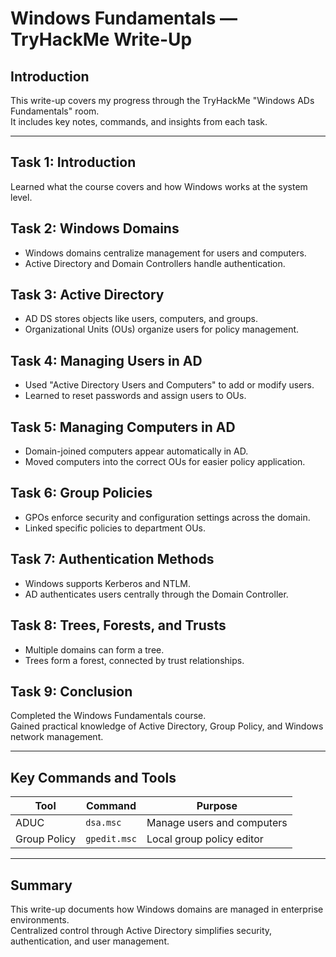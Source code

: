 # Windows Fundamentals — TryHackMe Write-Up

## Introduction
This write-up covers my progress through the TryHackMe "Windows ADs Fundamentals" room.  
It includes key notes, commands, and insights from each task.

---

## Task 1: Introduction
Learned what the course covers and how Windows works at the system level.

## Task 2: Windows Domains
- Windows domains centralize management for users and computers.
- Active Directory and Domain Controllers handle authentication.

## Task 3: Active Directory
- AD DS stores objects like users, computers, and groups.
- Organizational Units (OUs) organize users for policy management.

## Task 4: Managing Users in AD
- Used "Active Directory Users and Computers" to add or modify users.
- Learned to reset passwords and assign users to OUs.

## Task 5: Managing Computers in AD
- Domain-joined computers appear automatically in AD.
- Moved computers into the correct OUs for easier policy application.

## Task 6: Group Policies
- GPOs enforce security and configuration settings across the domain.
- Linked specific policies to department OUs.

## Task 7: Authentication Methods
- Windows supports Kerberos and NTLM.
- AD authenticates users centrally through the Domain Controller.

## Task 8: Trees, Forests, and Trusts
- Multiple domains can form a tree.
- Trees form a forest, connected by trust relationships.

## Task 9: Conclusion
Completed the Windows Fundamentals course.  
Gained practical knowledge of Active Directory, Group Policy, and Windows network management.

---

## Key Commands and Tools
| Tool | Command | Purpose |
|------|----------|----------|
| ADUC | `dsa.msc` | Manage users and computers |
| Group Policy | `gpedit.msc` | Local group policy editor |

---

## Summary
This write-up documents how Windows domains are managed in enterprise environments.  
Centralized control through Active Directory simplifies security, authentication, and user management.
